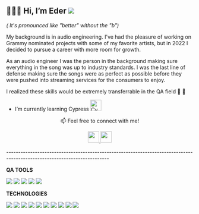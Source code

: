 ## 🧑🏻‍💻 Hi, I’m Eder <img src="https://cdn.jsdelivr.net/gh/Readme-Workflows/Readme-Icons@main/icons/wave/"/>
 _( It's pronounced like "better" without the "b")_

My background is in audio engineering. I've had the pleasure of working on Grammy nominated projects with some of my favorite artists, but in 2022 I decided to pursue a career with more room for growth.

As an audio engineer I was the person in the background making sure everything in the song was up to industry standards. I was the last line of defense making sure the songs were as perfect as possible before they were pushed into streaming services for the consumers to enjoy.

I realized these skills would be extremely transferrable in the QA field 🔎 🐞
  
- I’m currently learning Cypress <img width="30" src="https://user-images.githubusercontent.com/68279555/200387386-276c709f-380b-46cc-81fd-f292985927a8.png" alt="Cypress" title="Cypress"/>

                                                                
<p align="center">
  📫 Feel free to connect with me!
</p>
<p align="center">
  <a href="https://www.linkedin.com/in/eder-fernandez93/)">
    <img width="30" src="https://skillicons.dev/icons?i=linkedin" />
  </a>
 <a href="https://www.linkedin.com/in/eder-fernandez93/)">
    <img width="30" src="" />
  </a>
</p>
-------------------------------------------------------------------------------------------------------------------------

 **QA TOOLS**
 
<img src="https://img.shields.io/badge/Playwright-45ba4b?style=for-the-badge&logo=Playwright&logoColor=white"/> <img src="https://img.shields.io/badge/Cucumber-43B02A?style=for-the-badge&logo=cucumber&logoColor=white" />  <img src="https://img.shields.io/badge/Postman-FF6C37?style=for-the-badge&logo=Postman&logoColor=white"/> <img src="https://img.shields.io/badge/Jest-C21325?style=for-the-badge&logo=jest&logoColor=white" /> <img src="https://img.shields.io/badge/Jira-0052CC?style=for-the-badge&logo=Jira&logoColor=white"/>

 **TECHNOLOGIES**

  <img src="https://img.shields.io/badge/HTML5-E34F26?style=for-the-badge&logo=html5&logoColor=white"/> <img src="https://img.shields.io/badge/CSS3-1572B6?style=for-the-badge&logo=css3&logoColor=white"/> <img src="https://img.shields.io/badge/JavaScript-323330?style=for-the-badge&logo=javascript&logoColor=F7DF1E"/> <img src="https://img.shields.io/badge/TypeScript-007ACC?style=for-the-badge&logo=typescript&logoColor=white"/> <img src="https://img.shields.io/badge/Node%20js-339933?style=for-the-badge&logo=nodedotjs&logoColor=white"/> <img src="https://img.shields.io/badge/Linux-FCC624?style=for-the-badge&logo=linux&logoColor=black"/> <img src="https://img.shields.io/badge/GitLab-330F63?style=for-the-badge&logo=gitlab&logoColor=white"/> <img src="https://img.shields.io/badge/Jenkins-D24939?style=for-the-badge&logo=Jenkins&logoColor=white"/> <img src="https://img.shields.io/badge/Docker-2CA5E0?style=for-the-badge&logo=docker&logoColor=white"/> <img src="https://img.shields.io/badge/PostgreSQL-316192?style=for-the-badge&logo=postgresql&logoColor=white"/> 

  


<!---
Ederfdz/Ederfdz is a ✨ special ✨ repository because its `README.md` (this file) appears on your GitHub profile.
You can click the Preview link to take a look at your changes.
--->
